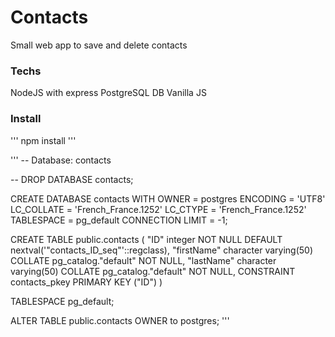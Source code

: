 # Contacts

Small web app to save and delete contacts

### Techs

NodeJS with express
PostgreSQL DB
Vanilla JS

### Install

'''
npm install
'''

'''
-- Database: contacts

-- DROP DATABASE contacts;

CREATE DATABASE contacts
    WITH 
    OWNER = postgres
    ENCODING = 'UTF8'
    LC_COLLATE = 'French_France.1252'
    LC_CTYPE = 'French_France.1252'
    TABLESPACE = pg_default
    CONNECTION LIMIT = -1;

CREATE TABLE public.contacts
(
    "ID" integer NOT NULL DEFAULT nextval('"contacts_ID_seq"'::regclass),
    "firstName" character varying(50) COLLATE pg_catalog."default" NOT NULL,
    "lastName" character varying(50) COLLATE pg_catalog."default" NOT NULL,
    CONSTRAINT contacts_pkey PRIMARY KEY ("ID")
)

TABLESPACE pg_default;

ALTER TABLE public.contacts
    OWNER to postgres;
'''